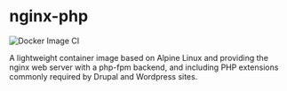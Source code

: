 # nginx-php

![Docker Image CI](https://github.com/surreymagpie/nginx-php/actions/workflows/docker-image.yml/badge.svg)

A lightweight container image based on Alpine Linux and providing the nginx web server with a php-fpm backend,
and including PHP extensions commonly required by Drupal and Wordpress sites.
